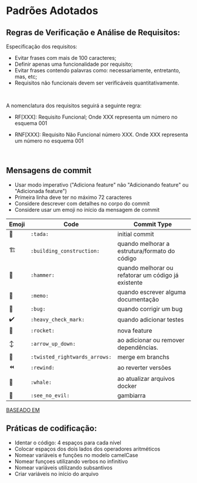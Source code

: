 # Padrões Adotados

## Regras de Verificação e Análise de Requisitos:

Especificação dos requisitos:
- Evitar frases com mais de 100 caracteres;
- Definir apenas uma funcionalidade por requisito;
- Evitar frases contendo palavras como: necessariamente, entretanto, mas, etc;
- Requisitos não funcionais devem ser verificáveis quantitativamente.
<br>

A nomenclatura dos requisitos seguirá a seguinte regra:
- RF[XXX]: Requisito Funcional;
	Onde XXX representa um número no esquema 001

- RNF[XXX]: Requisito Não Funcional número XXX.
	Onde XXX representa um número no esquema 001
<br>

## Mensagens de commit
- Usar modo imperativo ("Adiciona feature" não "Adicionando feature" ou "Adicionada feature")
- Primeira linha deve ter no máximo 72 caracteres
- Considere descrever com detalhes no corpo do commit
- Considere usar um emoji no início da mensagem de commit

Emoji | Code | Commit Type
------------ | ------------- | -------------
:tada: | `:tada:` | initial commit
:building_construction: | `:building_construction:` | quando melhorar a estrutura/formato do código
:hammer: | `:hammer:` | quando melhorar ou refatorar um código já existente
:memo: | `:memo:` | quando escrever alguma documentação
:bug: | `:bug:` | quando corrigir um bug
:heavy_check_mark: | `:heavy_check_mark:` | quando adicionar testes
:rocket: | `:rocket:` | nova feature
:arrow_up_down: | `:arrow_up_down:` | ao adicionar ou remover dependências.
:twisted_rightwards_arrows: | `:twisted_rightwards_arrows:` | merge em branchs
:rewind: | `:rewind:` | ao reverter versões
:whale: | `:whale:` | ao atualizar arquivos docker
:see_no_evil: | `:see_no_evil:` | gambiarra

[BASEADO EM](https://gist.github.com/viniciustpimenta/c58ada969cf30130f74c2daebf4f15cb)
<br>

## Práticas de codificação:

- Identar o código: 4 espaços para cada nível
- Colocar espaços dos dois lados dos operadores aritméticos
- Nomear variáveis e funções no modelo camelCase
- Nomear funçoes utilizando verbos no infinitivo
- Nomear variáveis utilizando subsantivos
- Criar variáveis no início do arquivo
